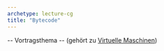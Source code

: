 ```yaml
---
archetype: lecture-cg
title: "Bytecode"
---
```



-- Vortragsthema -- (gehört zu [Virtuelle Maschinen](../06-interpretation/vm.md))

<!-- Material in alter Veranstaltung vorhanden -->
